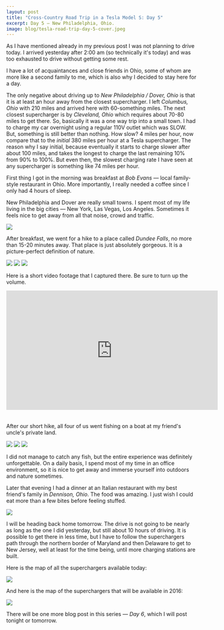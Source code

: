 ```yaml
---
layout: post
title: "Cross-Country Road Trip in a Tesla Model S: Day 5"
excerpt: Day 5 — New Philadelphia, Ohio.
image: blog/tesla-road-trip-day-5-cover.jpeg
---
```


As I have mentioned already in my previous post I was not planning to drive today. I arrived yesterday after 2:00 am (so technically it's today) and was too exhausted to drive without getting some rest.

I have a lot of acquaintances and close friends in Ohio, some of whom are more like a second family to me, which is also why I decided to stay here for a day.

The only negative about driving up to *New Philadelphia / Dover, Ohio* is that it is at least an hour away from the closest supercharger. I left *Columbus, Ohio* with 210 miles and arrived here with 60-something miles. The next closest supercharger is by *Cleveland, Ohio* which requires about 70-80 miles to get there. So, basically it was a one way trip into a small town. I had to charge my car overnight using a regular 110V outlet which was SLOW. But, something is still better than nothing. How slow? 4 miles per hour, now compare that to the *initial* 380 miles per hour at a Tesla supercharger. The reason why I say initial, because eventually it starts to charge slower after about 100 miles, and takes the longest to charge the last remaining 10% from 90% to 100%. But even then, the slowest charging rate I have seen at any supercharger is something like 74 miles per hour.

First thing I got in the morning was breakfast at *Bob Evans* — local family-style restaurant in Ohio. More importantly, I really needed a coffee since I only had 4 hours of sleep.

New Philadelphia and Dover are really small towns. I spent most of my life living in the big cities — New York, Las Vegas, Los Angeles. Sometimes it feels nice to get away from all that noise, crowd and traffic.

![](/images/blog/tesla-road-trip-day-5-4.jpg)

After breakfast, we went for a hike to a place called *Dundee Falls*, no more than 15-20 minutes away. That place is just absolutely gorgeous. It is a picture-perfect definition of nature.

![](/images/blog/tesla-road-trip-day-5-5.jpg)
![](/images/blog/tesla-road-trip-day-5-7.jpg)
![](/images/blog/tesla-road-trip-day-5-12.jpg)

Here is a short video footage that I captured there. Be sure to turn up the volume.

<iframe width="560" height="315" style="margin-bottom:20px" src="https://www.youtube.com/embed/3t8r7RepTNo" frameborder="0" allowfullscreen></iframe>

After our short hike, all four of us went fishing on a boat at my friend's uncle's private land.

![](/images/blog/tesla-road-trip-day-5-15.jpg)
![](/images/blog/tesla-road-trip-day-5-16.jpg)
![](/images/blog/tesla-road-trip-day-5-18.jpg)

I did not manage to catch any fish, but the entire experience was definitely unforgettable. On a daily basis, I spend most of my time in an office environment, so it is nice to get away and immerse yourself into outdoors and nature sometimes.

Later that evening I had a dinner at an Italian restaurant with my best friend's family in *Dennison, Ohio*. The food was amazing. I just wish I could eat more than a few bites before feeling stuffed.

![](/images/blog/tesla-road-trip-day-5-20.jpg)

I will be heading back home tomorrow. The drive is not going to be nearly as long as the one I did yesterday, but still about 10 hours of driving. It is possible to get there in less time, but I have to follow the superchargers path through the northern border of Maryland and then Delaware to get to New Jersey, well at least for the time being, until more charging stations are built.

Here is the map of all the superchargers available today:

![](/images/blog/tesla-road-trip-day-5-21.png)

And here is the map of the superchargers that will be available in 2016:

![](/images/blog/tesla-road-trip-day-5-22.png)


There will be one more blog post in this series — *Day 6*, which I will post tonight or tomorrow.